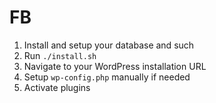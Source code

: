 FB
==

1. Install and setup your database and such
2. Run `./install.sh`
2. Navigate to your WordPress installation URL
3. Setup `wp-config.php` manually if needed
4. Activate plugins
